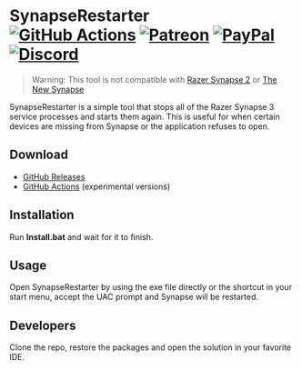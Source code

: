 ﻿# SynapseRestarter<br>[![GitHub Actions][actions-img]][actions-url] [![Patreon][patreon-img]][patreon-url] [![PayPal][paypal-img]][paypal-url] [![Discord][discord-img]][discord-url]

> Warning: This tool is not compatible with [Razer Synapse 2](https://www.razer.com/synapse-2) or [The New Synapse](https://www.razer.com/synapse-new)

SynapseRestarter is a simple tool that stops all of the Razer Synapse 3 service processes and starts them again. This is useful for when certain devices are missing from Synapse or the application refuses to open.

## Download

* [GitHub Releases](https://github.com/justalemon/SynapseRestarter/releases)
* [GitHub Actions](https://github.com/justalemon/SynapseRestarter/actions) (experimental versions)

## Installation

Run **Install.bat** and wait for it to finish.

## Usage

Open SynapseRestarter by using the exe file directly or the shortcut in your start menu, accept the UAC prompt and Synapse will be restarted.

## Developers

Clone the repo, restore the packages and open the solution in your favorite IDE.

[actions-img]: https://img.shields.io/github/actions/workflow/status/justalemon/SynapseRestarter/main.yml?branch=master&label=actions
[actions-url]: https://github.com/justalemon/SynapseRestarter/actions
[patreon-img]: https://img.shields.io/badge/support-patreon-FF424D.svg
[patreon-url]: https://www.patreon.com/lemonchan
[paypal-img]: https://img.shields.io/badge/support-paypal-0079C1.svg
[paypal-url]: https://paypal.me/justalemon
[discord-img]: https://img.shields.io/badge/discord-join-7289DA.svg
[discord-url]: https://discord.gg/Cf6sspj
